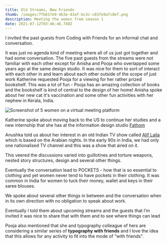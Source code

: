 ```yaml
---
title: Old Streams, New Friends
thumb: /images/7fb61fe9-4b3e-43af-bc3c-c03fe9a7c0ef.png
description: Meeting the womxn from season 1
date: 2021-07-12T03:46:46.740Z
---
```

I invited the past guests from Coding with Friends for an informal chat and conversation. 

It was just no agenda kind of meeting where all of us just got together and had some conversation. The five past guests from the streams were not familiar with each other except for Anisha and Pooja who overlapped some years ago at the same design studio. It was nice for them to sort of interact with each other in and learn about each other outside of the scope of just work Katherine requested Pooja for a viewing for her rather prized bookshelf. This was a lot of fun - Pooja has an amazing collection of books and the bookshelf is kind of central to the design of her home! Anisha spoke about her new cat it's vaccination and some other fun activities with her nephew in Kerala, India.

![Screenshot of 5 women on a virtual meeting platform](/images/7fb61fe9-4b3e-43af-bc3c-c03fe9a7c0ef.png "Past Coding with Friends guests")



Katherine spoke about moving back to the US to continue her studies and a new internship that she has at the information design studio [Fathom](https://fathom.info/)

Anushka told us about her interest in an old Indian TV show called [Alif Laila](https://en.wikipedia.org/wiki/Alif_Laila) which is based on the Arabian nights. In the early 90s in India, we had only one nationalised TV channel and this was a show that aired on it. 

This veered the discussions varied into guillotines and torture weapons, nested story structures, design and several other things. 

Eventually the conversation lead to POCKETS - how that is so essential to clothing and yet women never tend to have pockets in their clothing. It was common in India for women to tuck their money, wallet and keys in their saree blouses. 

We spoke about several other things in between and the conversation when in its own direction with no obligation to speak about work.

Eventually I told them about upcoming streams and the guests that I’m invited it was nice to share that with them and to see where things can lead

Pooja also mentioned that she and typography colleague of hers are considering a similar series of **typography with friends** and I love the idea that this allows for any activity to fit into the mode of "with friends".